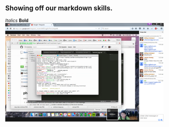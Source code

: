 ## Showing off our markdown skills.
*Italics*
**Bold**
![Alt "Our screenshot"](imgs/gps-1-1-show-your-work.PNG)
